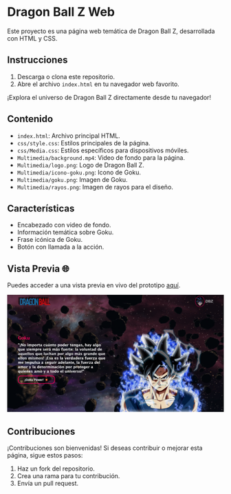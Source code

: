 # Dragon Ball Z Web

Este proyecto es una página web temática de Dragon Ball Z, desarrollada con HTML y CSS.

## Instrucciones

1. Descarga o clona este repositorio.
2. Abre el archivo `index.html` en tu navegador web favorito.

¡Explora el universo de Dragon Ball Z directamente desde tu navegador!

## Contenido

- `index.html`: Archivo principal HTML.
- `css/style.css`: Estilos principales de la página.
- `css/Media.css`: Estilos específicos para dispositivos móviles.
- `Multimedia/background.mp4`: Video de fondo para la página.
- `Multimedia/logo.png`: Logo de Dragon Ball Z.
- `Multimedia/icono-goku.png`: Icono de Goku.
- `Multimedia/goku.png`: Imagen de Goku.
- `Multimedia/rayos.png`: Imagen de rayos para el diseño.

## Características

- Encabezado con video de fondo.
- Información temática sobre Goku.
- Frase icónica de Goku.
- Botón con llamada a la acción.

## Vista Previa 🌐

Puedes acceder a una vista previa en vivo del prototipo [aquí](https://luminous-narwhal-6b7616.netlify.app).


![Texto Alternativo](https://github.com/DannyCrisostomo/Dragon-ball-z/blob/5e605b7e0dbb6093811ab97341bbf64678a018c3/dragon%20ball.png)


## Contribuciones

¡Contribuciones son bienvenidas! Si deseas contribuir o mejorar esta página, sigue estos pasos:

1. Haz un fork del repositorio.
2. Crea una rama para tu contribución.
3. Envía un pull request.
